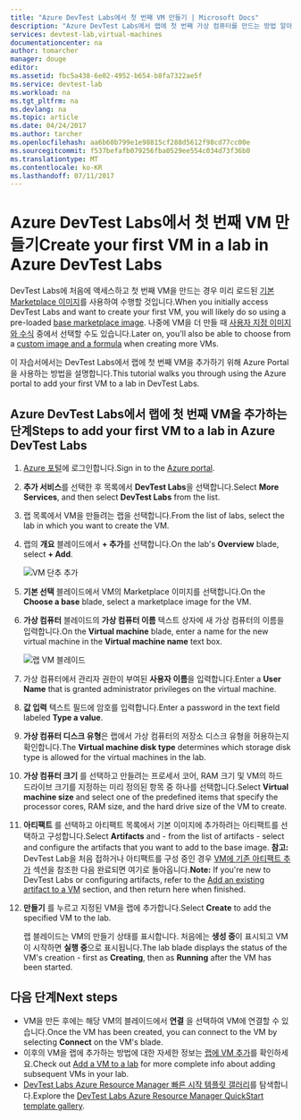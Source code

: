 ```yaml
---
title: "Azure DevTest Labs에서 첫 번째 VM 만들기 | Microsoft Docs"
description: "Azure DevTest Labs에서 랩에 첫 번째 가상 컴퓨터를 만드는 방법 알아보기"
services: devtest-lab,virtual-machines
documentationcenter: na
author: tomarcher
manager: douge
editor: 
ms.assetid: fbc5a438-6e02-4952-b654-b8fa7322ae5f
ms.service: devtest-lab
ms.workload: na
ms.tgt_pltfrm: na
ms.devlang: na
ms.topic: article
ms.date: 04/24/2017
ms.author: tarcher
ms.openlocfilehash: aa6b60b799e1e98815cf288d5612f98cd77cc00e
ms.sourcegitcommit: f537befafb079256fba0529ee554c034d73f36b0
ms.translationtype: MT
ms.contentlocale: ko-KR
ms.lasthandoff: 07/11/2017
---
```

# <a name="create-your-first-vm-in-a-lab-in-azure-devtest-labs"></a><span data-ttu-id="65aa5-103">Azure DevTest Labs에서 첫 번째 VM 만들기</span><span class="sxs-lookup"><span data-stu-id="65aa5-103">Create your first VM in a lab in Azure DevTest Labs</span></span>

<span data-ttu-id="65aa5-104">DevTest Labs에 처음에 액세스하고 첫 번째 VM을 만드는 경우 미리 로드된 [기본 Marketplace 이미지](devtest-lab-configure-marketplace-images.md)를 사용하여 수행할 것입니다.</span><span class="sxs-lookup"><span data-stu-id="65aa5-104">When you initially access DevTest Labs and want to create your first VM, you will likely do so using a pre-loaded [base marketplace image](devtest-lab-configure-marketplace-images.md).</span></span> <span data-ttu-id="65aa5-105">나중에 VM을 더 만들 때 [사용자 지정 이미지와 수식](devtest-lab-add-vm.md) 중에서 선택할 수도 있습니다.</span><span class="sxs-lookup"><span data-stu-id="65aa5-105">Later on, you'll also be able to choose from a [custom image and a formula](devtest-lab-add-vm.md) when creating more VMs.</span></span> 

<span data-ttu-id="65aa5-106">이 자습서에서는 DevTest Labs에서 랩에 첫 번째 VM을 추가하기 위해 Azure Portal을 사용하는 방법을 설명합니다.</span><span class="sxs-lookup"><span data-stu-id="65aa5-106">This tutorial walks you through using the Azure portal to add your first VM to a lab in DevTest Labs.</span></span>

## <a name="steps-to-add-your-first-vm-to-a-lab-in-azure-devtest-labs"></a><span data-ttu-id="65aa5-107">Azure DevTest Labs에서 랩에 첫 번째 VM을 추가하는 단계</span><span class="sxs-lookup"><span data-stu-id="65aa5-107">Steps to add your first VM to a lab in Azure DevTest Labs</span></span>
1. <span data-ttu-id="65aa5-108">[Azure 포털](http://go.microsoft.com/fwlink/p/?LinkID=525040)에 로그인합니다.</span><span class="sxs-lookup"><span data-stu-id="65aa5-108">Sign in to the [Azure portal](http://go.microsoft.com/fwlink/p/?LinkID=525040).</span></span>
1. <span data-ttu-id="65aa5-109">**추가 서비스**를 선택한 후 목록에서 **DevTest Labs**을 선택합니다.</span><span class="sxs-lookup"><span data-stu-id="65aa5-109">Select **More Services**, and then select **DevTest Labs** from the list.</span></span>
1. <span data-ttu-id="65aa5-110">랩 목록에서 VM을 만들려는 랩을 선택합니다.</span><span class="sxs-lookup"><span data-stu-id="65aa5-110">From the list of labs, select the lab in which you want to create the VM.</span></span>  
1. <span data-ttu-id="65aa5-111">랩의 **개요** 블레이드에서 **+ 추가**를 선택합니다.</span><span class="sxs-lookup"><span data-stu-id="65aa5-111">On the lab's **Overview** blade, select **+ Add**.</span></span>  

    ![VM 단추 추가](./media/devtest-lab-add-vm/devtestlab-home-blade-add-vm.png)

1. <span data-ttu-id="65aa5-113">**기본 선택** 블레이드에서 VM의 Marketplace 이미지를 선택합니다.</span><span class="sxs-lookup"><span data-stu-id="65aa5-113">On the **Choose a base** blade, select a marketplace image for the VM.</span></span>
1. <span data-ttu-id="65aa5-114">**가상 컴퓨터** 블레이드의 **가상 컴퓨터 이름** 텍스트 상자에 새 가상 컴퓨터의 이름을 입력합니다.</span><span class="sxs-lookup"><span data-stu-id="65aa5-114">On the **Virtual machine** blade, enter a name for the new virtual machine in the **Virtual machine name** text box.</span></span>

    ![랩 VM 블레이드](./media/devtest-lab-add-vm/devtestlab-lab-add-first-vm.png)

1. <span data-ttu-id="65aa5-116">가상 컴퓨터에서 관리자 권한이 부여된 **사용자 이름**을 입력합니다.</span><span class="sxs-lookup"><span data-stu-id="65aa5-116">Enter a **User Name** that is granted administrator privileges on the virtual machine.</span></span>  
1. <span data-ttu-id="65aa5-117">**값 입력** 텍스트 필드에 암호를 입력합니다.</span><span class="sxs-lookup"><span data-stu-id="65aa5-117">Enter a password in the text field labeled **Type a value**.</span></span>
1. <span data-ttu-id="65aa5-118">**가상 컴퓨터 디스크 유형**은 랩에서 가상 컴퓨터의 저장소 디스크 유형을 허용하는지 확인합니다.</span><span class="sxs-lookup"><span data-stu-id="65aa5-118">The **Virtual machine disk type** determines which storage disk type is allowed for the virtual machines in the lab.</span></span>
1. <span data-ttu-id="65aa5-119">**가상 컴퓨터 크기** 를 선택하고 만들려는 프로세서 코어, RAM 크기 및 VM의 하드 드라이브 크기를 지정하는 미리 정의된 항목 중 하나를 선택합니다.</span><span class="sxs-lookup"><span data-stu-id="65aa5-119">Select **Virtual machine size** and select one of the predefined items that specify the processor cores, RAM size, and the hard drive size of the VM to create.</span></span>
1. <span data-ttu-id="65aa5-120">**아티팩트** 를 선택하고 아티팩트 목록에서 기본 이미지에 추가하려는 아티팩트를 선택하고 구성합니다.</span><span class="sxs-lookup"><span data-stu-id="65aa5-120">Select **Artifacts** and - from the list of artifacts - select and configure the artifacts that you want to add to the base image.</span></span>
    <span data-ttu-id="65aa5-121">**참고:** DevTest Lab을 처음 접하거나 아티팩트를 구성 중인 경우 [VM에 기존 아티팩트 추가](./devtest-lab-add-vm.md#add-an-existing-artifact-to-a-vm) 섹션을 참조한 다음 완료되면 여기로 돌아옵니다.</span><span class="sxs-lookup"><span data-stu-id="65aa5-121">**Note:** If you're new to DevTest Labs or configuring artifacts, refer to the [Add an existing artifact to a VM](./devtest-lab-add-vm.md#add-an-existing-artifact-to-a-vm) section, and then return here when finished.</span></span>
1. <span data-ttu-id="65aa5-122">**만들기** 를 누르고 지정된 VM을 랩에 추가합니다.</span><span class="sxs-lookup"><span data-stu-id="65aa5-122">Select **Create** to add the specified VM to the lab.</span></span>

   <span data-ttu-id="65aa5-123">랩 블레이드는 VM의 만들기 상태를 표시합니다. 처음에는 **생성 중**이 표시되고 VM이 시작하면 **실행 중**으로 표시됩니다.</span><span class="sxs-lookup"><span data-stu-id="65aa5-123">The lab blade displays the status of the VM's creation - first as **Creating**, then as **Running** after the VM has been started.</span></span>

## <a name="next-steps"></a><span data-ttu-id="65aa5-124">다음 단계</span><span class="sxs-lookup"><span data-stu-id="65aa5-124">Next steps</span></span>
* <span data-ttu-id="65aa5-125">VM을 만든 후에는 해당 VM의 블레이드에서 **연결** 을 선택하여 VM에 연결할 수 있습니다.</span><span class="sxs-lookup"><span data-stu-id="65aa5-125">Once the VM has been created, you can connect to the VM by selecting **Connect** on the VM's blade.</span></span>
* <span data-ttu-id="65aa5-126">이후의 VM을 랩에 추가하는 방법에 대한 자세한 정보는 [랩에 VM 추가](devtest-lab-add-vm.md)를 확인하세요.</span><span class="sxs-lookup"><span data-stu-id="65aa5-126">Check out [Add a VM to a lab](devtest-lab-add-vm.md) for more complete info about adding subsequent VMs in your lab.</span></span>
* <span data-ttu-id="65aa5-127">[DevTest Labs Azure Resource Manager 빠른 시작 템플릿 갤러리](https://github.com/Azure/azure-devtestlab/tree/master/ARMTemplates)를 탐색합니다.</span><span class="sxs-lookup"><span data-stu-id="65aa5-127">Explore the [DevTest Labs Azure Resource Manager QuickStart template gallery](https://github.com/Azure/azure-devtestlab/tree/master/ARMTemplates).</span></span>
